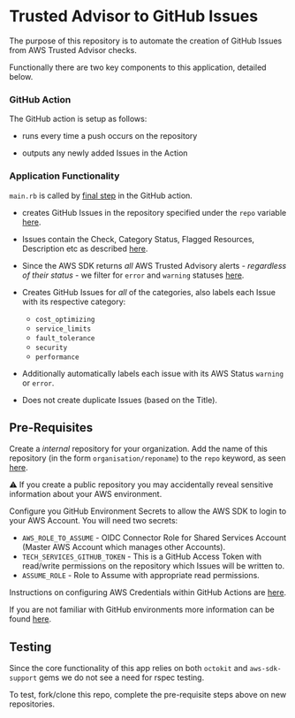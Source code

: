# Trusted Advisor to GitHub Issues

The purpose of this repository is to automate the creation of GitHub Issues from AWS Trusted Advisor checks.

Functionally there are two key components to this application, detailed below.

### GitHub Action

The GitHub action is setup as follows:

- runs every time a push occurs on the repository

- outputs any newly added Issues in the Action

### Application Functionality

`main.rb` is called by [final step](https://github.com/ministryofjustice/aws-trusted-advisor-to-github-issues/blob/main/.github/workflows/main-rb-ci.yaml#:~:text=run%3A%20ruby%20lib/main.rb) in the GitHub action.

- creates GitHub Issues in the repository specified under the `repo` variable [here](https://github.com/ministryofjustice/aws-trusted-advisor-to-github-issues/blob/main/.github/workflows/main-rb-ci.yaml#:~:text=repo%3A%20%22ministryofjustice/aws%2Dta%2Dtesting%22). 

- Issues contain the Check, Category Status, Flagged Resources, Description etc as described [here](https://docs.aws.amazon.com/sdk-for-ruby/v3/api/Aws/Support/Client.html#describe_trusted_advisor_checks-instance_method).

- Since the AWS SDK returns _all_ AWS Trusted Advisory alerts - _regardless of their status_ - we filter for `error` and `warning` statuses [here](https://github.com/ministryofjustice/aws-trusted-advisor-to-github-issues/blob/main/lib/main.rb#:~:text=if%20statuses.include%3F(resp.summaries%5B0%5D.status)).

- Creates GitHub Issues for _all_ of the categories, also labels each Issue with its respective category:
  - `cost_optimizing`
  - `service_limits`
  - `fault_tolerance`
  - `security`
  - `performance`

- Additionally automatically labels each issue with its AWS Status `warning` or `error`. 

- Does not create duplicate Issues (based on the Title).

## Pre-Requisites

Create a _internal_ repository for your organization. Add the name of this repository (in the form `organisation/reponame`) to the `repo` keyword, as seen [here](https://github.com/ministryofjustice/aws-trusted-advisor-to-github-issues/blob/main/.github/workflows/main-rb-ci.yaml#:~:text=repo%3A%20%22ministryofjustice/aws%2Dta%2Dtesting%22).

⚠ If you create a public repository you may accidentally reveal sensitive information about your AWS environment.

Configure you GitHub Environment Secrets to allow the AWS SDK to login to your AWS Account. You will need two secrets: 

- `AWS_ROLE_TO_ASSUME` - OIDC Connector Role for Shared Services Account (Master AWS Account which manages other Accounts).
- `TECH_SERVICES_GITHUB_TOKEN` - This is a GitHub Access Token with read/write permissions on the repository which Issues will be written to.
- `ASSUME_ROLE` - Role to Assume with appropriate read permissions.

Instructions on configuring AWS Credentials within GitHub Actions are [here](https://github.com/aws-actions/configure-aws-credentials#examples).

If you are not familiar with GitHub environments more information can be found [here](https://docs.github.com/en/actions/deployment/targeting-different-environments/using-environments-for-deployment).

## Testing

Since the core functionality of this app relies on both `octokit` and `aws-sdk-support` gems we do not see a need for rspec testing. 

To test, fork/clone this repo, complete the pre-requisite steps above on new repositories.
